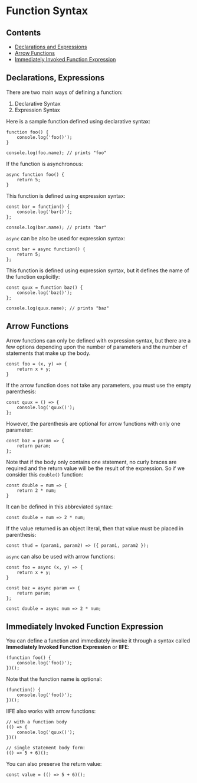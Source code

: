 # Function Syntax

## Contents
- [Declarations and Expressions](#section1)
- [Arrow Functions](#section2)
- [Immediately Invoked Function Expression](#section3)

<div id='section1'/>

## Declarations, Expressions

There are two main ways of defining a function:
1. Declarative Syntax
2. Expression Syntax

Here is a sample function defined using declarative syntax:
```
function foo() {
    console.log('foo()');
}

console.log(foo.name); // prints "foo"
```

If the function is asynchronous:
```
async function foo() {
    return 5;
}
```

This function is defined using expression syntax:
```
const bar = function() {
    console.log('bar()');
};

console.log(bar.name); // prints "bar"
```

`async` can be also be used for expression syntax:
```
const bar = async function() {
    return 5;
};
```

This function is defined using expression syntax, but it defines the name of the function explicitly:
```
const quux = function baz() {
    console.log('baz()');
};

console.log(quux.name); // prints "baz"
```

<div id="section2"/>

## Arrow Functions

Arrow functions can only be defined with expression syntax, but there are a few options depending upon the number of parameters and the number of statements that make up the body.
```
const foo = (x, y) => {
	return x + y;
}
```

If the arrow function does not take any parameters, you must use the empty parenthesis:
```
const quux = () => {
    console.log('quux()');
};
```

However, the parenthesis are optional for arrow functions with only one parameter:
```
const baz = param => {
    return param;
};
```

Note that if the body only contains one statement, no curly braces are required and the return value will be the result of the expression. So if we consider this `double()` function:
```
const double = num => {
	return 2 * num;
}
```

It can be defined in this abbreviated syntax:
```
const double = num => 2 * num;
```

If the value returned is an object literal, then that value must be placed in parenthesis:
```
const thud = (param1, param2) => ({ param1, param2 });
```

`async` can also be used with arrow functions:
```
const foo = async (x, y) => {
	return x + y;
}

const baz = async param => {
    return param;
};

const double = async num => 2 * num;
```

<div id='section3'/>

## Immediately Invoked Function Expression

You can define a function and immediately invoke it through a syntax called **Immediately Invoked Function Expression** or **IIFE**:
```
(function foo() {
    console.log('foo()');
})();
```

Note that the function name is optional:
```
(function() {
    console.log('foo()');
})();
```

IIFE also works with arrow functions:
```
// with a function body
(() => {
    console.log('quux()');
})()

// single statement body form:
(() => 5 + 6)();
```

You can also preserve the return value:
```
const value = (() => 5 + 6)();
```

